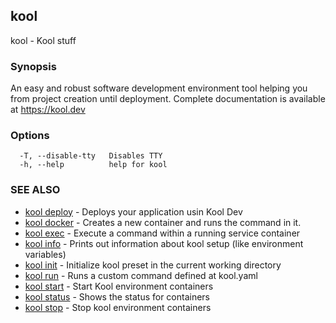 ## kool

kool - Kool stuff

### Synopsis

An easy and robust software development environment
tool helping you from project creation until deployment.
Complete documentation is available at https://kool.dev

### Options

```
  -T, --disable-tty   Disables TTY
  -h, --help          help for kool
```

### SEE ALSO

* [kool deploy](kool_deploy.md)	 - Deploys your application usin Kool Dev
* [kool docker](kool_docker.md)	 - Creates a new container and runs the command in it.
* [kool exec](kool_exec.md)	 - Execute a command within a running service container
* [kool info](kool_info.md)	 - Prints out information about kool setup (like environment variables)
* [kool init](kool_init.md)	 - Initialize kool preset in the current working directory
* [kool run](kool_run.md)	 - Runs a custom command defined at kool.yaml
* [kool start](kool_start.md)	 - Start Kool environment containers
* [kool status](kool_status.md)	 - Shows the status for containers
* [kool stop](kool_stop.md)	 - Stop kool environment containers

